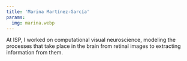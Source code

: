 ```yaml
---
title: 'Marina Martínez-García'
params:
  img: marina.webp
---
```


At ISP, I worked on computational visual neuroscience, modeling the processes that take place in the brain from retinal images to extracting information from them.
